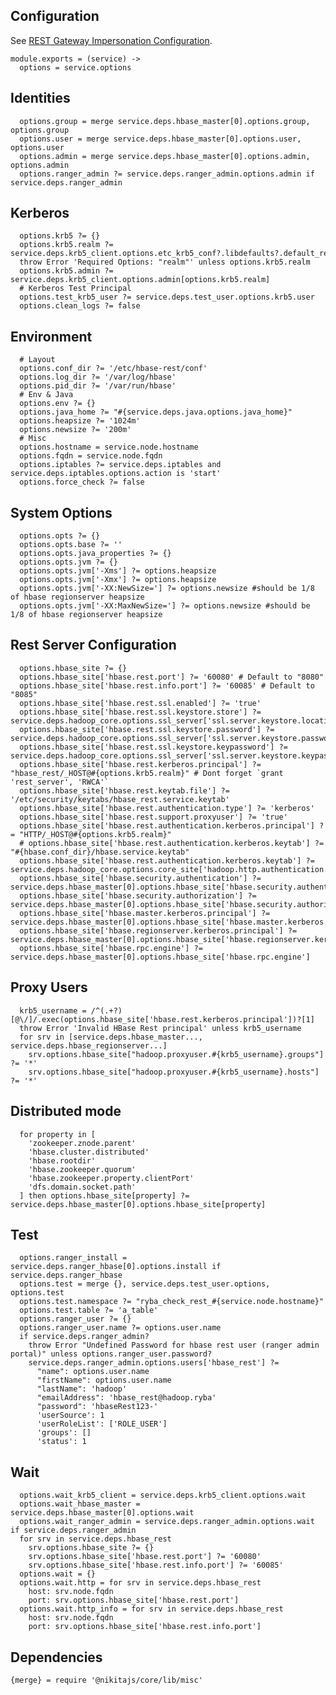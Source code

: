 

## Configuration

See [REST Gateway Impersonation Configuration][impersonation].

[impersonation]: http://hbase.apache.org/book.html#security.rest.gateway

    module.exports = (service) ->
      options = service.options

## Identities

      options.group = merge service.deps.hbase_master[0].options.group, options.group
      options.user = merge service.deps.hbase_master[0].options.user, options.user
      options.admin = merge service.deps.hbase_master[0].options.admin, options.admin
      options.ranger_admin ?= service.deps.ranger_admin.options.admin if service.deps.ranger_admin

## Kerberos

      options.krb5 ?= {}
      options.krb5.realm ?= service.deps.krb5_client.options.etc_krb5_conf?.libdefaults?.default_realm
      throw Error 'Required Options: "realm"' unless options.krb5.realm
      options.krb5.admin ?= service.deps.krb5_client.options.admin[options.krb5.realm]
      # Kerberos Test Principal
      options.test_krb5_user ?= service.deps.test_user.options.krb5.user
      options.clean_logs ?= false

## Environment

      # Layout
      options.conf_dir ?= '/etc/hbase-rest/conf'
      options.log_dir ?= '/var/log/hbase'
      options.pid_dir ?= '/var/run/hbase'
      # Env & Java
      options.env ?= {}
      options.java_home ?= "#{service.deps.java.options.java_home}"
      options.heapsize ?= '1024m'
      options.newsize ?= '200m'
      # Misc
      options.hostname = service.node.hostname
      options.fqdn = service.node.fqdn
      options.iptables ?= service.deps.iptables and service.deps.iptables.options.action is 'start'
      options.force_check ?= false

## System Options

      options.opts ?= {}
      options.opts.base ?= ''
      options.opts.java_properties ?= {}
      options.opts.jvm ?= {}
      options.opts.jvm['-Xms'] ?= options.heapsize
      options.opts.jvm['-Xmx'] ?= options.heapsize
      options.opts.jvm['-XX:NewSize='] ?= options.newsize #should be 1/8 of hbase regionserver heapsize
      options.opts.jvm['-XX:MaxNewSize='] ?= options.newsize #should be 1/8 of hbase regionserver heapsize

## Rest Server Configuration

      options.hbase_site ?= {}
      options.hbase_site['hbase.rest.port'] ?= '60080' # Default to "8080"
      options.hbase_site['hbase.rest.info.port'] ?= '60085' # Default to "8085"
      options.hbase_site['hbase.rest.ssl.enabled'] ?= 'true'
      options.hbase_site['hbase.rest.ssl.keystore.store'] ?= service.deps.hadoop_core.options.ssl_server['ssl.server.keystore.location']
      options.hbase_site['hbase.rest.ssl.keystore.password'] ?= service.deps.hadoop_core.options.ssl_server['ssl.server.keystore.password']
      options.hbase_site['hbase.rest.ssl.keystore.keypassword'] ?= service.deps.hadoop_core.options.ssl_server['ssl.server.keystore.keypassword']
      options.hbase_site['hbase.rest.kerberos.principal'] ?= "hbase_rest/_HOST@#{options.krb5.realm}" # Dont forget `grant 'rest_server', 'RWCA'`
      options.hbase_site['hbase.rest.keytab.file'] ?= '/etc/security/keytabs/hbase_rest.service.keytab'
      options.hbase_site['hbase.rest.authentication.type'] ?= 'kerberos'
      options.hbase_site['hbase.rest.support.proxyuser'] ?= 'true'
      options.hbase_site['hbase.rest.authentication.kerberos.principal'] ?= "HTTP/_HOST@#{options.krb5.realm}"
      # options.hbase_site['hbase.rest.authentication.kerberos.keytab'] ?= "#{hbase.conf_dir}/hbase.service.keytab"
      options.hbase_site['hbase.rest.authentication.kerberos.keytab'] ?= service.deps.hadoop_core.options.core_site['hadoop.http.authentication.kerberos.keytab']
      options.hbase_site['hbase.security.authentication'] ?= service.deps.hbase_master[0].options.hbase_site['hbase.security.authentication']
      options.hbase_site['hbase.security.authorization'] ?= service.deps.hbase_master[0].options.hbase_site['hbase.security.authorization']
      options.hbase_site['hbase.master.kerberos.principal'] ?= service.deps.hbase_master[0].options.hbase_site['hbase.master.kerberos.principal']
      options.hbase_site['hbase.regionserver.kerberos.principal'] ?= service.deps.hbase_master[0].options.hbase_site['hbase.regionserver.kerberos.principal']
      options.hbase_site['hbase.rpc.engine'] ?= service.deps.hbase_master[0].options.hbase_site['hbase.rpc.engine']

## Proxy Users

      krb5_username = /^(.+?)[@\/]/.exec(options.hbase_site['hbase.rest.kerberos.principal'])?[1]
      throw Error 'Invalid HBase Rest principal' unless krb5_username
      for srv in [service.deps.hbase_master..., service.deps.hbase_regionserver...]
        srv.options.hbase_site["hadoop.proxyuser.#{krb5_username}.groups"] ?= '*'
        srv.options.hbase_site["hadoop.proxyuser.#{krb5_username}.hosts"] ?= '*'

## Distributed mode

      for property in [
        'zookeeper.znode.parent'
        'hbase.cluster.distributed'
        'hbase.rootdir'
        'hbase.zookeeper.quorum'
        'hbase.zookeeper.property.clientPort'
        'dfs.domain.socket.path'
      ] then options.hbase_site[property] ?= service.deps.hbase_master[0].options.hbase_site[property]

## Test

      options.ranger_install = service.deps.ranger_hbase[0].options.install if service.deps.ranger_hbase
      options.test = merge {}, service.deps.test_user.options, options.test
      options.test.namespace ?= "ryba_check_rest_#{service.node.hostname}"
      options.test.table ?= 'a_table'
      options.ranger_user ?= {}
      options.ranger_user.name ?= options.user.name
      if service.deps.ranger_admin?
        throw Error "Undefined Password for hbase rest user (ranger admin portal)" unless options.ranger_user.password?
        service.deps.ranger_admin.options.users['hbase_rest'] ?=
          "name": options.user.name
          "firstName": options.user.name
          "lastName": 'hadoop'
          "emailAddress": 'hbase_rest@hadoop.ryba'
          "password": 'hbaseRest123-'
          'userSource': 1
          'userRoleList': ['ROLE_USER']
          'groups': []
          'status': 1

## Wait

      options.wait_krb5_client = service.deps.krb5_client.options.wait
      options.wait_hbase_master = service.deps.hbase_master[0].options.wait
      options.wait_ranger_admin = service.deps.ranger_admin.options.wait if service.deps.ranger_admin
      for srv in service.deps.hbase_rest
        srv.options.hbase_site ?= {}
        srv.options.hbase_site['hbase.rest.port'] ?= '60080'
        srv.options.hbase_site['hbase.rest.info.port'] ?= '60085'
      options.wait = {}
      options.wait.http = for srv in service.deps.hbase_rest
        host: srv.node.fqdn
        port: srv.options.hbase_site['hbase.rest.port']
      options.wait.http_info = for srv in service.deps.hbase_rest
        host: srv.node.fqdn
        port: srv.options.hbase_site['hbase.rest.info.port']

## Dependencies

    {merge} = require '@nikitajs/core/lib/misc'
